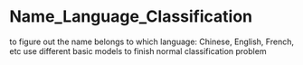 # Name_Language_Classification
to figure out the name belongs to which language: Chinese, English, French, etc
use different basic models to finish normal classification problem
